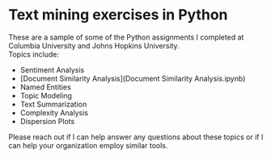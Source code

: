 # Text mining exercises in Python 

These are a sample of some of the Python assignments I completed at Columbia University and Johns Hopkins University.  
Topics include:

- Sentiment Analysis
- [Document Similarity Analysis](Document Similarity Analysis.ipynb)
- Named Entities
- Topic Modeling
- Text Summarization
- Complexity Analysis
- Dispersion Plots

Please reach out if I can help answer any questions about these topics or if I can help your organization employ similar tools.
